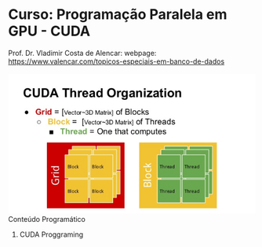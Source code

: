 # Curso: Programação Paralela em GPU - CUDA <br />
Prof. Dr. Vladimir Costa de Alencar: webpage: https://www.valencar.com/topicos-especiais-em-banco-de-dados <br /><br />
![image](hpp-week-1-summary-9-638.jpg)
<br />Conteúdo Programático<br />
1. CUDA Proggraming<br />



